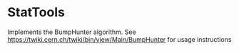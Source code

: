 StatTools
=========

Implements the BumpHunter algorithm. See https://twiki.cern.ch/twiki/bin/view/Main/BumpHunter for usage instructions
